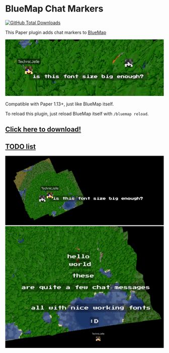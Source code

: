 # BlueMap Chat Markers

[![GitHub Total Downloads](https://img.shields.io/github/downloads/TechnicJelle/BlueMapChatMarkers/total?label=Downloads&color=success "Click here to download the plugin")](https://github.com/TechnicJelle/BlueMapChatMarkers/releases/latest)

This Paper plugin adds chat markers to [BlueMap](https://github.com/BlueMap-Minecraft/Bluemap)

![a screenshot of BlueMap with a message displayed on the map](.github/readme_assets/font_size_1.png)

Compatible with Paper 1.13+, just like BlueMap itself.

To reload this plugin, just reload BlueMap itself with `/bluemap reload`.

## [Click here to download!](../../releases/latest)

## [TODO list](../../projects/1?fullscreen=true)

![a screenshot of BlueMap with a message displayed on the map](.github/readme_assets/font_size_2.png)\
![a screenshot of BlueMap with multiple messages displayed on the map](.github/readme_assets/many_messages.png)
